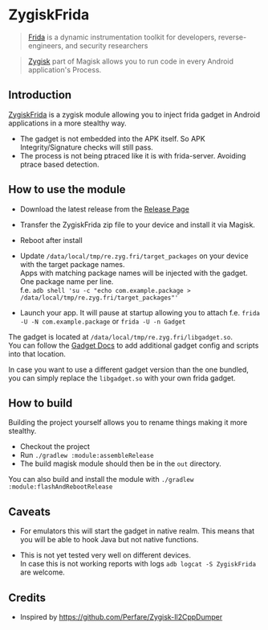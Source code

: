# ZygiskFrida

> [Frida](https://frida.re) is a dynamic instrumentation toolkit for developers, reverse-engineers, and security researchers

> [Zygisk](https://github.com/topjohnwu/Magisk) part of Magisk allows you to run code in every Android application's Process.


## Introduction

[ZygiskFrida](README.md) is a zygisk module allowing you to inject frida gadget in Android applications in a
more stealthy way.

- The gadget is not embedded into the APK itself. So APK Integrity/Signature checks will still pass.
- The process is not being ptraced like it is with frida-server. Avoiding ptrace based detection.

## How to use the module

- Download the latest release from the [Release Page](https://github.com/lico-n/ZygiskFrida/releases)
- Transfer the ZygiskFrida zip file to your device and install it via Magisk.
- Reboot after install
- Update `/data/local/tmp/re.zyg.fri/target_packages` on your device with the target package names.\
  Apps with matching package names will be injected with the gadget. One package name per line.\
  f.e. `adb shell 'su -c "echo com.example.package > /data/local/tmp/re.zyg.fri/target_packages"'`

- Launch your app. It will pause at startup allowing you to attach
  f.e. `frida -U -N com.example.package` or `frida -U -n Gadget`

The gadget is located at `/data/local/tmp/re.zyg.fri/libgadget.so`.\
You can follow the [Gadget Docs](https://frida.re/docs/gadget/) to add additional
gadget config and scripts into that location.

In case you want to use a different gadget version than the one bundled, you can simply
replace the `libgadget.so` with your own frida gadget.

## How to build

Building the project yourself allows you to rename things making it more stealthy.

- Checkout the project
- Run `./gradlew :module:assembleRelease`
- The build magisk module should then be in the `out` directory.

You can also build and install the module with `./gradlew :module:flashAndRebootRelease`

## Caveats

- For emulators this will start the gadget in native realm. This means that you will be able to hook Java but not native functions.

- This is not yet tested very well on different devices.\
  In case this is not working reports with logs `adb logcat -S ZygiskFrida` are welcome.


## Credits

- Inspired by https://github.com/Perfare/Zygisk-Il2CppDumper
